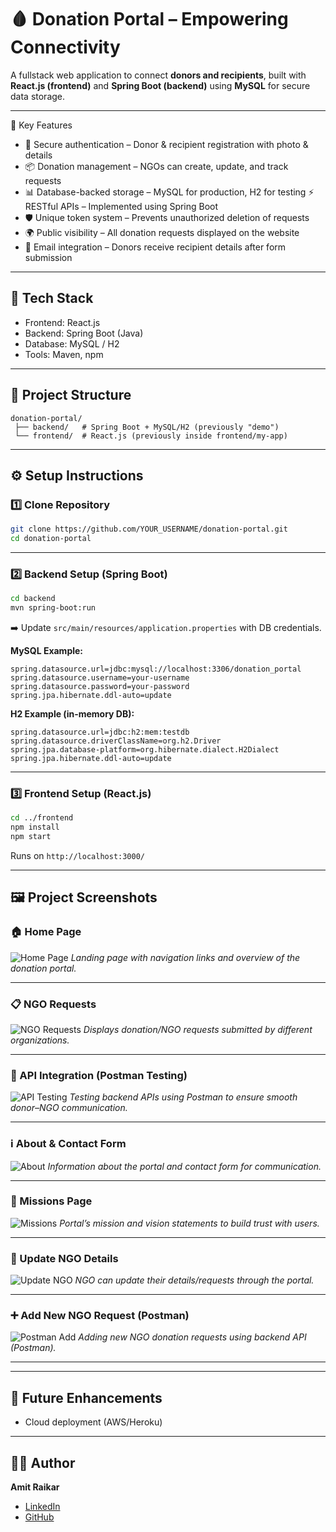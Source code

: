 # 🩸 Donation Portal – Empowering Connectivity  

A fullstack web application to connect **donors and recipients**, built with **React.js (frontend)** and **Spring Boot (backend)** using **MySQL** for secure data storage.  

---
🚀 Key Features
* 🔐 Secure authentication – Donor & recipient registration with photo & details
* 📦 Donation management – NGOs can create, update, and track requests
* 📊 Database-backed storage – MySQL for production, H2 for testing
⚡ RESTful APIs – Implemented using Spring Boot
* 🛡 Unique token system – Prevents unauthorized deletion of requests
* 🌍 Public visibility – All donation requests displayed on the website
* 📩 Email integration – Donors receive recipient details after form submission
---


## 🚀 Tech Stack  
- Frontend: React.js  
- Backend: Spring Boot (Java)  
- Database: MySQL / H2  
- Tools: Maven, npm  

---

## 📂 Project Structure  
```
donation-portal/
 ├── backend/   # Spring Boot + MySQL/H2 (previously "demo")
 └── frontend/  # React.js (previously inside frontend/my-app)
```

---

## ⚙️ Setup Instructions  

### 1️⃣ Clone Repository  
```bash
git clone https://github.com/YOUR_USERNAME/donation-portal.git
cd donation-portal
```

---

### 2️⃣ Backend Setup (Spring Boot)  
```bash
cd backend
mvn spring-boot:run
```

➡️ Update `src/main/resources/application.properties` with DB credentials.  

**MySQL Example:**  
```properties
spring.datasource.url=jdbc:mysql://localhost:3306/donation_portal
spring.datasource.username=your-username
spring.datasource.password=your-password
spring.jpa.hibernate.ddl-auto=update
```

**H2 Example (in-memory DB):**  
```properties
spring.datasource.url=jdbc:h2:mem:testdb
spring.datasource.driverClassName=org.h2.Driver
spring.jpa.database-platform=org.hibernate.dialect.H2Dialect
spring.jpa.hibernate.ddl-auto=update
```

---

### 3️⃣ Frontend Setup (React.js)  
```bash
cd ../frontend
npm install
npm start
```
Runs on `http://localhost:3000/`  

---

## 🖼️ Project Screenshots

### 🏠 Home Page

![Home Page](IMG-20240625-WA0003.jpg)
*Landing page with navigation links and overview of the donation portal.*

---

### 📋 NGO Requests

![NGO Requests](IMG-20240625-WA0004.jpg)
*Displays donation/NGO requests submitted by different organizations.*

---

### 🔗 API Integration (Postman Testing)

![API Testing](IMG-20240625-WA0010.jpg)
*Testing backend APIs using Postman to ensure smooth donor–NGO communication.*

---

### ℹ️ About & Contact Form

![About](IMG-20240625-WA0005.jpg)
*Information about the portal and contact form for communication.*

---

### 🎯 Missions Page

![Missions](IMG-20240625-WA0006.jpg)
*Portal’s mission and vision statements to build trust with users.*

---

### 📝 Update NGO Details

![Update NGO](IMG-20240625-WA0007.jpg)
*NGO can update their details/requests through the portal.*

---

### ➕ Add New NGO Request (Postman)

![Postman Add](IMG-20240625-WA0008.jpg)
*Adding new NGO donation requests using backend API (Postman).*

---




---

## 📌 Future Enhancements    
- Cloud deployment (AWS/Heroku)  

---

## 👨‍💻 Author  
**Amit Raikar**  
- [LinkedIn](https://www.linkedin.com/in/amit-raikar-a06464265)  
- [GitHub](https://github.com/amitd05)  

